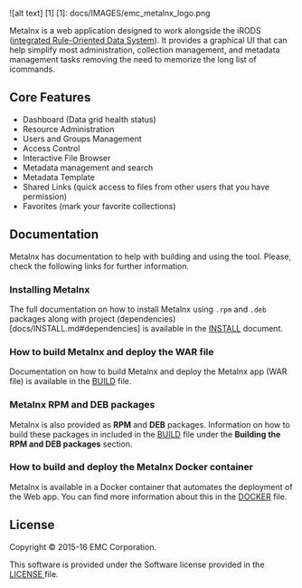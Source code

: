 ![alt text] [1]
[1]: docs/IMAGES/emc_metalnx_logo.png 

Metalnx is a web application designed to work alongside the iRODS ([integrated Rule-Oriented Data System](http://www.irods.org)). It provides a graphical UI that can help simplify most administration, collection management, and metadata management tasks removing the need to memorize the long list of icommands.

## Core Features

- Dashboard (Data grid health status)
- Resource Administration
- Users and Groups Management
- Access Control
- Interactive File Browser
- Metadata management and search
- Metadata Template
- Shared Links (quick access to files from other users that you have permission)
- Favorites (mark your favorite collections)

## Documentation

Metalnx has documentation to help with building and using the tool. Please, check the following links for further information.

### Installing Metalnx

The full documentation on how to install Metalnx using `.rpm` and `.deb` packages along with project (dependencies)[docs/INSTALL.md#dependencies] is available in the [INSTALL](docs/INSTALL.md) document.

### How to build Metalnx and deploy the WAR file

Documentation on how to build Metalnx and deploy the Metalnx app (WAR file) is available in the [BUILD](docs/BUILD.md) file. 

### Metalnx RPM and DEB packages

Metalnx is also provided as **RPM** and **DEB** packages. Information on how to build these packages in included in the [BUILD](docs/BUILD.md) file under the **Building the RPM and DEB packages** section.

### How to build and deploy the Metalnx Docker container

Metalnx is available in a Docker container that automates the deployment of the Web app. You can find more information about this in the [DOCKER](docs/DOCKER.md) file.

## License

Copyright © 2015-16 EMC Corporation.

This software is provided under the Software license provided in the <a href="LICENSE.md"> LICENSE </a> file.
